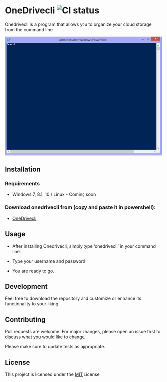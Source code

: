 # OneDrivecli ![CI status](https://img.shields.io/badge/build-passing-brightgreen.svg)

Onedrivecli is a program that allows you to organize your cloud storage from the command line

![alt text](https://github.com/PanSem/onedrivecli/blob/master/ps.png)

## Installation

### Requirements
* Windows 7, 8.1, 10 / Linux - Coming soon

### Download onedrivecli from (copy and paste it in powershell):
* [OneDrivecli](https://pansem.github.io/onedrivecli-site-new/)

## Usage

* After installing Onedrivecli, simply type ‘onedrivecli’ in your command line.
* Type your username and password

* You are ready to go.

## Development
Feel free to download the repository and customize or enhance its functionality to your liking

## Contributing
Pull requests are welcome. For major changes, please open an issue first to discuss what you would like to change.

Please make sure to update tests as appropriate.

## License
This project is licensed under the [MIT](https://choosealicense.com/licenses/mit/) License

